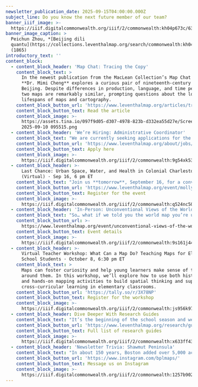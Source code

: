 ```yaml
---
newsletter_publication_date: 2025-09-15T04:00:00.000Z
subject_line: Do you know the next future member of our team?
banner_iiif_image: >-
  https://iiif.digitalcommonwealth.org/iiif/2/commonwealth:kh04p673c/63,3697,7438,3653/,1200/0/default.jpg
banner_image_caption: >
  Peichun Zhou, *[Beijing dili
  quantu](https://collections.leventhalmap.org/search/commonwealth:kh04p6723)*
  (1865)
introductory_text: ''
content_block:
  - content_block_header: 'Map Chat: Tracing the Copy'
    content_block_text: >
      In the newest publication from the MacLean Collection’s Map Chat series,
      **Dr. Mimi Cheng** explores a curious pair of nineteenth-century maps of
      Beijing. Despite differences in production, language, and time period, the
      two maps are remarkably similar, prompting questions about the long
      lifespans of maps and cartography.
    content_block_button_url: 'https://www.leventhalmap.org/articles/tracing-the-copy-map-chat/'
    content_block_button_text: Read the article
    content_block_image: >-
      https://assets.tina.io/097f9d05-d307-4978-823b-d332ea55d27e/Screenshot
      2025-09-10 095515.png
  - content_block_header: 'We’re Hiring: Administrative Coordinator'
    content_block_text: "We are currently seeking applications for the role of\_**Administrative Coordinator**. The Administrative Coordinator will join the Leventhal Center team during a period of dynamic growth and innovation, and will play a key role in advancing operational excellence. This is a full-time, benefits-eligible position that requires a minimum of 20 hours performed on-site spread across three weekdays; the balance of work may be conducted remotely, as desired and feasible.\n"
    content_block_button_url: 'https://www.leventhalmap.org/about/jobs/administrative-coordinator/'
    content_block_button_text: Apply here
    content_block_image: >-
      https://iiif.digitalcommonwealth.org/iiif/2/commonwealth:9g54xk53j/2429,535,3955,6024/1200,/0/default.jpg
  - content_block_header: >-
      Last Chance: Urban Space, Water, and Health in Colonial Charleston
      (Virtual) · Sep 16, 6 pm ET 
    content_block_text: "Join us **tomorrow**, September 16, for a conversation in the [Brown Seminar on the Historical Geography of the American Revolutionary Era](https://www.leventhalmap.org/tags/richard-h.-brown-seminar/) with historian **Molly Nebiolo**. Professor Nebiolo\_will explore the colonial geography of Charleston with a focus on tidal creeks and other waterbodies—both those marked on maps of this period as well as those hidden in the cartographic record. These maps open up a new perspective on the history of health and environment in the eighteenth century colonial American city. *This program is part of the [American Revolutionary Geographies Online (ARGO)](https://www.argomaps.org/) project.*\n"
    content_block_button_url: 'https://www.leventhalmap.org/event/molly-nebiolo-lecture/'
    content_block_button_text: Register for the event
    content_block_image: >-
      https://iiif.digitalcommonwealth.org/iiif/2/commonwealth:q524nc50k/2360,1623,2629,4023/full/0/default.jpg
  - content_block_header: 'In-Person: Unconventional Views of the World · September 19, 2 pm ET'
    content_block_text: "So… what if we told you the world map you’re used to seeing isn’t actually “the most accurate” depiction of the world we inhabit?\n\nThe Mercator projection, introduced in 1569 by Gerardus Mercator, has long been considered a “default” world map, especially amongst audiences in the Western Hemisphere. Every type of projection distorts the original geometry of the curved, three-dimensional earth in some way, but because we're so used to seeing projected maps of the globe, those distortions no longer look strange to us. But can older maps help us refresh our view to see things a little differently?\n\nWe’ll take a closer look at maps from the Leventhal Center’s collection as we answer these questions during this *From the Vault*\_map collection showing!\n"
    content_block_button_url: >-
      https://www.leventhalmap.org/event/unconventional-views-of-the-world-from-the-vault-collections-showing/
    content_block_button_text: Event details
    content_block_image: >-
      https://iiif.digitalcommonwealth.org/iiif/2/commonwealth:9s161j44c/5567,635,2846,4570/1200,/0/default.jpg
  - content_block_header: >-
      Virtual Teacher Workshop: What Can a Map Do? Teaching Maps for Elementary
      School Students · October 8, 6:30 pm ET 
    content_block_text: >
      Maps can foster curiosity and help young learners make sense of the world
      around them. In this workshop, we’ll explore how to use both historic maps
      and hands-on mapping activities to build spatial thinking and support
      cross-curricular learning in elementary classrooms.
    content_block_button_url: 'https://tally.so/r/3X78NP'
    content_block_button_text: Register for the workshop
    content_block_image: >-
      https://iiif.digitalcommonwealth.org/iiif/2/commonwealth:js956k97d/2531,481,4474,6456/1200,/0/default.jpg
  - content_block_header: Dive Deeper With Research Guides
    content_block_text: "It’s the beginning of the school season and we’re here to help! \n\nDid you know the LMEC has dedicated research guides\_to help you discover information and primary sources in our collections? With guide topics ranging from [Boston’s Urban Planning](https://guides.bpl.org/urban-planning) to [Topographic Maps from the U.S. Geological Survey](http://guides.bpl.org/usgs-maps), our research guides can point you in the right direction on historical geography topics. \n\nNot sure where to start? Send a reference question to [ask@bpl.org](mailto:ask@bpl.org) and someone will get back to you with resources that might be relevant. \n"
    content_block_button_url: 'https://www.leventhalmap.org/research/guides/'
    content_block_button_text: Full list of research guides
    content_block_image: >-
      https://iiif.digitalcommonwealth.org/iiif/2/commonwealth:x633ff43s/2673,1134,3801,6701/1200,/0/default.jpg
  - content_block_header: 'Newsletter Trivia: Shawmut Peninsula'
    content_block_text: "In about 150 years, Boston added over 5,000 acres of made land to the city. This made land represents an area that is about how many times the size of the pre-colonial Shawmut Peninsula?\n\n* 3 times\n* 4 times\n* 10 times\n* 6 times\n\nThe answer to last newsletter’s question about what international city was Boston’s first Sister City is **Kyoto, Japan.**\n\nCorrect answers will be included in a random draw—the winner will receive the next three\_[Map of the Month club](https://www.leventhalmap.org/donate/map-of-the-month/)\_postcards for free.\_***Congratulations to our last winner, @scorpiobos!***  In order to enter, make sure you follow us on [Bluesky](https://bsky.app/profile/bplmaps.bsky.social),\_[Instagram](https://www.instagram.com/bplmaps/)\_or\_[Facebook](https://www.facebook.com/bplmaps)\_and direct message or email us the answer to the question. We’ll accept answers until **September 22 at 9 am ET.**\n"
    content_block_button_url: 'https://www.instagram.com/bplmaps/'
    content_block_button_text: Message us on Instagram
    content_block_image: >-
      https://iiif.digitalcommonwealth.org/iiif/2/commonwealth:1257b902s/2531,143,3754,6794/1200,/0/default.jpg
---
```


